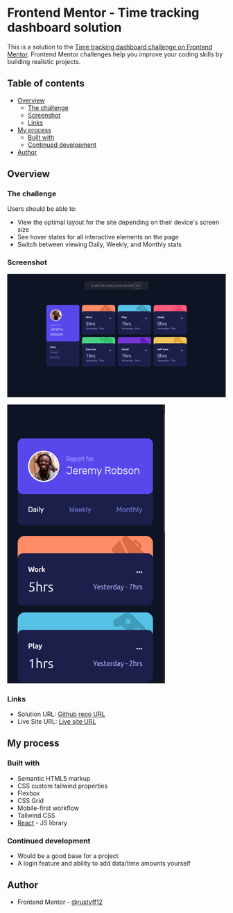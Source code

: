 # Frontend Mentor - Time tracking dashboard solution

This is a solution to the [Time tracking dashboard challenge on Frontend Mentor](https://www.frontendmentor.io/challenges/time-tracking-dashboard-UIQ7167Jw). Frontend Mentor challenges help you improve your coding skills by building realistic projects.

## Table of contents

- [Overview](#overview)
  - [The challenge](#the-challenge)
  - [Screenshot](#screenshot)
  - [Links](#links)
- [My process](#my-process)
  - [Built with](#built-with)
  - [Continued development](#continued-development)
- [Author](#author)

## Overview

### The challenge

Users should be able to:

- View the optimal layout for the site depending on their device's screen size
- See hover states for all interactive elements on the page
- Switch between viewing Daily, Weekly, and Monthly stats

### Screenshot

![Desktop screenshot](design/screenshots/desktop-screenshot.png)

![Mobile screenshot](design/screenshots/mobile-screenshot.png)

### Links

- Solution URL: [Github repo URL](https://github.com/frontend-rustyff12/10-time-tracking-dashboard)
- Live Site URL: [Live site URL](https://time-tracking-rustyff12.netlify.app/)

## My process

### Built with

- Semantic HTML5 markup
- CSS custom tailwind properties
- Flexbox
- CSS Grid
- Mobile-first workflow
- Tailwind CSS
- [React](https://reactjs.org/) - JS library

### Continued development

- Would be a good base for a project
- A login feature and ability to add data/time amounts yourself

## Author

- Frontend Mentor - [@rustyff12](https://www.frontendmentor.io/profile/rustyff12)
